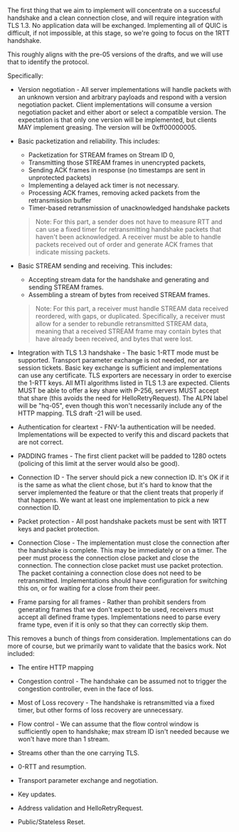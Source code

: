 The first thing that we aim to implement will concentrate on a successful handshake and a clean connection close, and will require integration with TLS 1.3. No application data will be exchanged. Implementing all of QUIC is difficult, if not impossible, at this stage, so we're going to focus on the 1RTT handshake. 

This roughly aligns with the pre-05 versions of the drafts, and we will use that to identify the protocol.

Specifically:

* Version negotiation - All server implementations will handle packets with an unknown version and arbitrary payloads and respond with a version negotiation packet. Client implementations will consume a version negotiation packet and either abort or select a compatible version. The expectation is that only one version will be implemented, but clients MAY implement greasing.  The version will be 0xff00000005.

* Basic packetization and reliability. This includes:
  * Packetization for STREAM frames on Stream ID 0,
  * Transmitting those STREAM frames in unencrypted packets, 
  * Sending ACK frames in response (no timestamps are sent in unprotected packets)
  * Implementing a delayed ack timer is not necessary.
  * Processing ACK frames, removing acked packets from the retransmission buffer
  * Timer-based retransmission of unacknowledged handshake packets

  > Note: For this part, a sender does not have to measure RTT and can use a fixed timer for retransmitting handshake packets that haven't been acknowledged. A receiver must be able to handle packets received out of order and generate ACK frames that indicate missing packets.

* Basic STREAM sending and receiving. This includes:
  * Accepting stream data for the handshake and generating and sending STREAM frames.
  * Assembling a stream of bytes from received STREAM frames.

  > Note: For this part, a receiver must handle STREAM data received reordered, with gaps, or duplicated. Specifically, a receiver must allow for a sender to rebundle retransmitted STREAM data, meaning that a received STREAM frame may contain bytes that have already been received, and bytes that were lost.

* Integration with TLS 1.3 handshake - The basic 1-RTT mode must be supported. Transport parameter exchange is not needed, nor are session tickets.  Basic key exchange is sufficient and implementations can use any certificate.  TLS exporters are necessary in order to exercise the 1-RTT keys.  All MTI algorithms listed in TLS 1.3 are expected.  Clients MUST be able to offer a key share with P-256, servers MUST accept that share (this avoids the need for HelloRetryRequest).  The ALPN label will be "hq-05", even though this won't necessarily include any of the HTTP mapping.  TLS draft -21 will be used.

* Authentication for cleartext - FNV-1a authentication will be needed.  Implementations will be expected to verify this and discard packets that are not correct.

* PADDING frames - The first client packet will be padded to 1280 octets (policing of this limit at the server would also be good).

* Connection ID - The server should pick a new connection ID.   It's OK if it is the same as what the client chose, but it's hard to know that the server implemented the feature or that the client treats that properly if that happens.  We want at least one implementation to pick a new connection ID.

* Packet protection - All post handshake packets must be sent with 1RTT keys and packet protection.  

* Connection Close - The implementation must close the connection after the handshake is complete.  This may be immediately or on a timer.  The peer must process the connection close packet and close the connection.  The connection close packet must use packet protection.  The packet containing a connection close does not need to be retransmitted.  Implementations should have configuration for switching this on, or for waiting for a close from their peer.

* Frame parsing for all frames - Rather than prohibit senders from generating frames that we don't expect to be used, receivers must accept all defined frame types.  Implementations need to parse every frame type, even if it is only so that they can correctly skip them.

This removes a bunch of things from consideration.  Implementations can do more of course, but we primarily want to validate that the basics work.  Not included:

* The entire HTTP mapping

* Congestion control - The handshake can be assumed not to trigger the congestion controller, even in the face of loss.

* Most of Loss recovery - The handshake is retransmitted via a fixed timer, but other forms of loss recovery are unnecessary.

* Flow control - We can assume that the flow control window is sufficiently open to handshake; max stream ID isn't needed because we won't have more than 1 stream.

* Streams other than the one carrying TLS.

* 0-RTT and resumption.

* Transport parameter exchange and negotiation.

* Key updates.

* Address validation and HelloRetryRequest.

* Public/Stateless Reset.